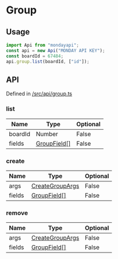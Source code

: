 # Group

## Usage

```typescript
import Api from "mondayapi";
const api = new Api("MONDAY API KEY");
const boardId = 67484;
api.group.list(boardId, ["id"]);
```

## API

Defined in [/src/api/group.ts](../src/api/group.ts)

### **list**

| Name    | Type                                       | Optional |
| ------- | ------------------------------------------ | -------- |
| boardId | Number                                     | False    |
| fields  | [GroupField[]](../src/interfaces/group.ts) | False    |

### **create**

| Name   | Type                                          | Optional |
| ------ | --------------------------------------------- | -------- |
| args   | [CreateGroupArgs](../src/interfaces/group.ts) | False    |
| fields | [GroupField[]](../src/interfaces/group.ts)    | False    |

### **remove**

| Name   | Type                                            | Optional |
| ------ | ----------------------------------------------- | -------- |
| args   | [CreateGroupArgs](../src/interfaces/group.ts) | False    |
| fields | [GroupField[]](../src/interfaces/group.ts)    | False    |
